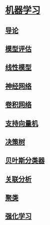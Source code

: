 <link rel='stylesheet' href='../../style/index.css'>
<script src='../../style/index.js'></script>

# [机器学习](../index.html)

<!--
| 符合 | 含义 |
| - | - |
| $D$ | 数据集
| $m$ | 样本数
| $y_i$    | 真实值
| $f(x_i)$ | 预测值
| $Ⅱ(.)$ | $Ⅱ(true)=1$、$Ⅱ(false)=0$
| $\vert.\vert$ | 集合中元素个数
| $\mathrm{sign}(.)$  | 符号函数，$\mathrm{sign}(.)=-1,0,1$
-->

## [导论](./Introduction.html)

## [模型评估](./Evaluation.html)

## [线性模型](./LinearModel.html)

## [神经网络](./NeuralNetwork.html)

## [卷积网络](./CNN.html)

## [支持向量机](./SVM.html)

## [决策树](./DecisionTree.html)

## [贝叶斯分类器](./Bayesian.html)

## [关联分析](./Relation.html)

## [聚类](./Cluster.html)

## [强化学习](./Reinforcement.html)

<!--
## 集成学习
## 特征处理
### 特征选择
### 降维
-->